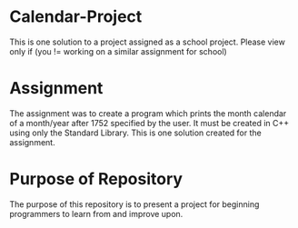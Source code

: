 # Calendar-Project
This is one solution to a project assigned as a school project. Please view only if (you != working on a similar assignment for school) 

# Assignment
The assignment was to create a program which prints the month calendar of a month/year after 1752 specified by the user. It must be created in C++ using only the Standard Library. This is one solution created for the assignment.

# Purpose of Repository
The purpose of this repository is to present a project for beginning programmers to learn from and improve upon.

